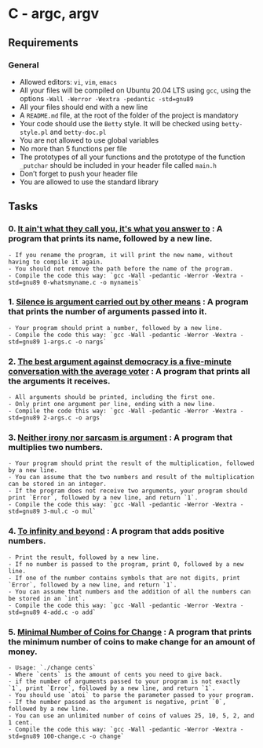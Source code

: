 # C - argc, argv
## Requirements
### General
- Allowed editors: `vi`, `vim`, `emacs`
- All your files will be compiled on Ubuntu 20.04 LTS using `gcc`, using the options `-Wall -Werror -Wextra -pedantic -std=gnu89`
- All your files should end with a new line
- A `README.md` file, at the root of the folder of the project is mandatory
- Your code should use the `Betty` style. It will be checked using `betty-style.pl` and `betty-doc.pl`
- You are not allowed to use global variables
- No more than 5 functions per file
- The prototypes of all your functions and the prototype of the function `_putchar` should be included in your header file called `main.h`
- Don’t forget to push your header file
- You are allowed to use the standard library
## Tasks

### 0. [It ain't what they call you, it's what you answer to](./0-whatsmyname.c) : A program that prints its name, followed by a new line.
	- If you rename the program, it will print the new name, without having to compile it again.
	- You should not remove the path before the name of the program.
	- Compile the code this way: `gcc -Wall -pedantic -Werror -Wextra -std=gnu89 0-whatsmyname.c -o mynameis`
### 1. [Silence is argument carried out by other means](./1-args.c) : A program that prints the number of arguments passed into it.
	- Your program should print a number, followed by a new line.
	- Compile the code this way: `gcc -Wall -pedantic -Werror -Wextra -std=gnu89 1-args.c -o nargs`
### 2. [The best argument against democracy is a five-minute conversation with the average voter](./2-args.c) : A program that prints all the arguments it receives.
	- All arguments should be printed, including the first one.
	- Only print one argument per line, ending with a new line.
	- Compile the code this way: `gcc -Wall -pedantic -Werror -Wextra -std=gnu89 2-args.c -o args`
### 3. [Neither irony nor sarcasm is argument](./3-mul.c) : A program that multiplies two numbers.
	- Your program should print the result of the multiplication, followed by a new line.
	- You can assume that the two numbers and result of the multiplication can be stored in an integer.
	- If the program does not receive two arguments, your program should print `Error`, followed by a new line, and return `1`.
	- Compile the code this way: `gcc -Wall -pedantic -Werror -Wextra -std=gnu89 3-mul.c -o mul`
### 4. [To infinity and beyond](./4-add.c) : A program that adds positive numbers.
	- Print the result, followed by a new line.
	- If no number is passed to the program, print 0, followed by a new line.
	- If one of the number contains symbols that are not digits, print `Error`, followed by a new line, and return `1`.
	- You can assume that numbers and the addition of all the numbers can be stored in an `int`.
	- Compile the code this way: `gcc -Wall -pedantic -Werror -Wextra -std=gnu89 4-add.c -o add`
### 5. [Minimal Number of Coins for Change](./100-change.c) : A program that prints the minimum number of coins to make change for an amount of money.
	- Usage: `./change cents`
	- Where `cents` is the amount of cents you need to give back.
	- if the number of arguments passed to your program is not exactly `1`, print `Error`, followed by a new line, and return `1`.
	- You should use `atoi` to parse the parameter passed to your program.
	- If the number passed as the argument is negative, print `0`, followed by a new line.
	- You can use an unlimited number of coins of values 25, 10, 5, 2, and 1 cent.
	- Compile the code this way: `gcc -Wall -pedantic -Werror -Wextra -std=gnu89 100-change.c -o change`
    

